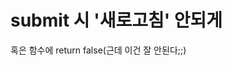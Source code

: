 # submit 시 '새로고침' 안되게
<form action="#" onsubmit="return false;" id="form01">
혹은 함수에
return false(근데 이건 잘 안된다;;)
